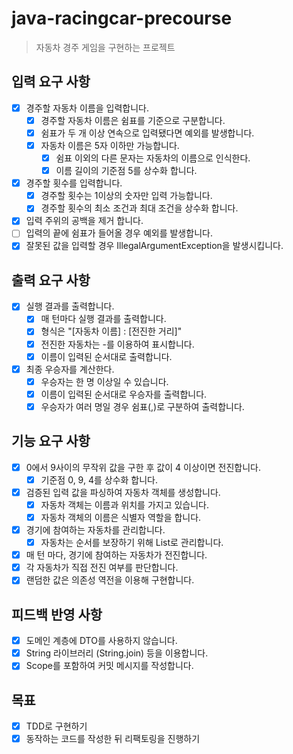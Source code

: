 # java-racingcar-precourse
> 자동차 경주 게임을 구현하는 프로젝트 

## 입력 요구 사항
- [x] 경주할 자동차 이름을 입력합니다.
  - [x] 경주할 자동차 이름은 쉼표를 기준으로 구분합니다. 
  - [x] 쉼표가 두 개 이상 연속으로 입력됐다면 예외를 발생합니다. 
  - [x] 자동차 이름은 5자 이하만 가능합니다.
    - [x] 쉼표 이외의 다른 문자는 자동차의 이름으로 인식한다.
    - [x] 이름 길이의 기준점 5를 상수화 합니다.
- [x] 경주할 횟수를 입력합니다.
  - [x] 경주할 횟수는 1이상의 숫자만 입력 가능합니다.
  - [x] 경주할 횟수의 최소 조건과 최대 조건을 상수화 합니다.
- [x] 입력 주위의 공백을 제거 합니다. 
- [ ] 입력의 끝에 쉼표가 들어올 경우 예외를 발생합니다.
- [x] 잘못된 값을 입력할 경우 IllegalArgumentException을 발생시킵니다.

## 출력 요구 사항
- [x] 실행 결과를 출력합니다. 
  - [x] 매 턴마다 실행 결과를 출력합니다.
  - [x] 형식은 "[자동차 이름] : [전진한 거리]"
  - [x] 전진한 자동차는 -를 이용하여 표시합니다.
  - [x] 이름이 입력된 순서대로 출력합니다.
- [x] 최종 우승자를 계산한다.
  - [x] 우승자는 한 명 이상일 수 있습니다.
  - [x] 이름이 입력된 순서대로 우승자를 출력합니다.
  - [x] 우승자가 여러 명일 경우 쉼표(,)로 구분하여 출력합니다.

## 기능 요구 사항
- [x] 0에서 9사이의 무작위 값을 구한 후 값이 4 이상이면 전진합니다.
  - [x] 기준점 0, 9, 4를 상수화 합니다.
- [x] 검증된 입력 값을 파싱하여 자동차 객체를 생성합니다.
  - [x] 자동차 객체는 이름과 위치를 가지고 있습니다. 
  - [x] 자동차 객체의 이름은 식별자 역할을 합니다.
- [x] 경기에 참여하는 자동차를 관리합니다.
  - [x] 자동차는 순서를 보장하기 위해 List로 관리합니다. 
- [x] 매 턴 마다, 경기에 참여하는 자동차가 전진합니다.
- [x] 각 자동차가 직접 전진 여부를 판단합니다.
- [x] 랜덤한 값은 의존성 역전을 이용해 구현합니다.

## 피드백 반영 사항 
- [x] 도메인 계층에 DTO를 사용하지 않습니다.
- [x] String 라이브러리 (String.join) 등을 이용합니다.
- [x] Scope를 포함하여 커밋 메시지를 작성합니다.

## 목표
- [x] TDD로 구현하기 
- [x] 동작하는 코드를 작성한 뒤 리팩토링을 진행하기
